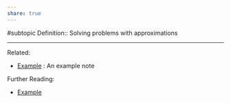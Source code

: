 ```yaml
---
share: true
---
```


#subtopic 
Definition:: Solving problems with approximations


---
Related:
- [Example](./Example.md) : An example note

Further Reading:
- [Example](./Example.md)

